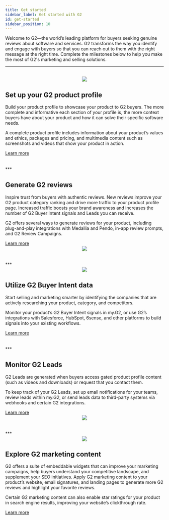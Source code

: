 ```yaml
---
title: Get started
sidebar_label: Get started with G2
id: get-started
sidebar_position: 10
---
```


<div>
  <section>
    <p style={{paddingBottom: '0.8em'}}>Welcome to G2—the world’s leading platform for buyers seeking genuine reviews about software and services. G2 transforms the way you identify and engage with buyers so that you can reach out to them with the right message at the right time. Complete the milestones below to help you make the most of G2's marketing and selling solutions.</p>
    <hr />
  </section><br />
  <div className="row" id="product profile">
    <div className="column" style={{alignItems: 'center'}}>
      <center><img src="https://cdn.document360.io/1759d01c-b118-4f31-81f7-e4011071a6d4/Images/Documentation/sharp%20g2%20product%20profile.gif" style={{maxWidth: '100%', border: '1px solid black', borderRadius: 4, boxShadow: '10px 10px 5px #ccc', overflow: 'hidden'}} /></center>
    </div>
    <div className="column" style={{alignItems: 'center'}}>
      <h2>Set up your G2 product profile</h2>
      <p>Build your product profile to showcase your product to G2 buyers. The more complete and informative each section of your profile is, the more context buyers have about your product and how it can solve their specific software needs.</p>
      <p>A complete product profile includes information about your product’s values and ethics, packages and pricing, and multimedia content such as screenshots and videos that show your product in action.</p>
      <a href="https://documentation.g2.com/test-ia-restructure/docs/product-information">Learn more</a>
    </div>
  </div>
  <br /><br />
  ***
  <br />
  <div className="row" id="generate-reviews">
    <div className="column" style={{alignItems: 'center'}}>
      <h2>Generate G2 reviews</h2>
      <p>Inspire trust from buyers with authentic reviews. New reviews improve your G2 product category ranking and drive more traffic to your product profile page. Increased traffic boosts your brand awareness and increases the number of G2 Buyer Intent signals and Leads you can receive.</p>
      <p>G2 offers several ways to generate reviews for your product, including plug-and-play integrations with Medallia and Pendo, in-app review prompts, and G2 Review Campaigns.</p>
      <a href="https://documentation.g2.com/test-ia-restructure/docs/about-g2-integrations#reviews-integrations">Learn more</a>
    </div>
    <div className="column" style={{alignItems: 'center'}}>
      <center><img src="https://cdn.document360.io/1759d01c-b118-4f31-81f7-e4011071a6d4/Images/Documentation/generate%20g2%20reviews%281%29.gif" style={{maxWidth: '100%', border: '1px solid black', borderRadius: 4, boxShadow: '10px 10px 5px #ccc', overflow: 'hidden'}} /></center>
    </div>
  </div>
  <br /><br />
  ***
  <br />
  <div className="row" id="product profile">
    <div className="column" style={{alignItems: 'center'}}>
      <center><img src="https://cdn.document360.io/1759d01c-b118-4f31-81f7-e4011071a6d4/Images/Documentation/g2-sell-buyer-intent-header-image.png" style={{maxHeight: 420, maxWidth: '100%', border: '1px solid black', borderRadius: 4, paddingTop: 20, boxShadow: '10px 10px 5px #ccc', overflow: 'hidden'}} /></center>
    </div>
    <div className="column" style={{alignItems: 'center'}}>
      <h2>Utilize G2 Buyer Intent data</h2>
      <p>Start selling and marketing smarter by identifying the companies that are actively researching your product,  category, and competitors.</p>
      <p>Monitor your product’s G2 Buyer Intent signals in my.G2, or use G2’s integrations with Salesforce, HubSpot, 6sense, and other platforms to build signals into your existing workflows.</p>
      <a href="https://documentation.g2.com/test-ia-restructure/docs/about-g2-integrations#g2-buyer-intent-integrations">Learn more</a>
    </div>
  </div>
  <br /><br />
  ***
  <br />
  <div className="row" id="generate-reviews">
    <div className="column" style={{alignItems: 'center'}}>
      <h2>Monitor G2 Leads</h2>
      <p>G2 Leads are generated when buyers access gated product profile content (such as videos and downloads) or request that you contact them.</p>
      <p>To keep track of your G2 Leads, set up email notifications for your teams, review leads within my.G2, or send leads data to third-party systems via webhooks and certain G2 integrations.</p>
      <a href="https://documentation.g2.com/test-ia-restructure/docs/leads">Learn more</a>
    </div>
    <div className="column" style={{alignItems: 'center'}}>
      <center><img src="https://cdn.document360.io/1759d01c-b118-4f31-81f7-e4011071a6d4/Images/Documentation/sharp%20leads.gif" style={{maxWidth: '100%', border: '1px solid black', borderRadius: 4, boxShadow: '10px 10px 5px #ccc', overflow: 'hidden'}} /></center>
    </div>
  </div>
  <br /><br />
  ***
  <br />
  <div className="row" id="product profile">
    <div className="column" style={{alignItems: 'center'}}>
      <center><a title="G2 Marketing Solutions is a leader in Buyer Intent Data Tools on G2" href="https://www.g2.com/products/g2-seller-solutions/reviews?utm_source=rewards-badge"><img src="https://cdn.document360.io/1759d01c-b118-4f31-81f7-e4011071a6d4/Images/Documentation/best%20relationship%202022%20badge.png" style={{maxWidth: '100%', maxHeight: 400, padding: 10, paddingLeft: 40, paddingRight: 40, border: '1px solid black', borderRadius: 4, boxShadow: '10px 10px 5px #ccc', overflow: 'hidden'}} /></a></center>
    </div>
    <div className="column" style={{alignItems: 'center'}}>
      <h2>Explore G2 marketing content</h2>
      <p>G2 offers a suite of embeddable widgets that can improve your marketing campaigns, help buyers understand your competitive landscape, and supplement your SEO initiatives. Apply G2 marketing content to your product’s website, email signatures, and landing pages to generate more G2 reviews and highlight your favorite reviews.</p>
      <p>Certain G2 marketing content can also enable star ratings for your product in search engine results, improving your website’s clickthrough rate.</p>
      <a href="https://documentation.g2.com/test-ia-restructure/docs/widgets">Learn more</a>
    </div>
  </div>
  <br /><br /><br /><br />
</div>
